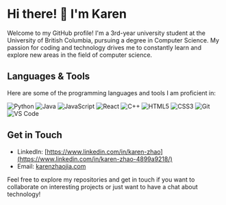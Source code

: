 # Hi there! 👋 I'm Karen



Welcome to my GitHub profile! I'm a 3rd-year university student at the University of British Columbia, pursuing a degree in Computer Science. My passion for coding and technology drives me to constantly learn and explore new areas in the field of computer science.

## Languages & Tools
Here are some of the programming languages and tools I am proficient in:

![Python](https://img.shields.io/badge/-3776AB?style=for-the-badge&logo=python&logoColor=white)
![Java](https://img.shields.io/badge/-007396?style=for-the-badge&logo=java&logoColor=white)
![JavaScript](https://img.shields.io/badge/-F7DF1E?style=for-the-badge&logo=javascript&logoColor=black)
![React](https://img.shields.io/badge/-20232A?style=for-the-badge&logo=react&logoColor=61DAFB)
![C++](https://img.shields.io/badge/-00599C?style=for-the-badge&logo=cplusplus&logoColor=white)
![HTML5](https://img.shields.io/badge/-E34F26?style=for-the-badge&logo=html5&logoColor=white)
![CSS3](https://img.shields.io/badge/-1572B6?style=for-the-badge&logo=css3&logoColor=white)
![Git](https://img.shields.io/badge/-F05032?style=for-the-badge&logo=git&logoColor=white)
![VS Code](https://img.shields.io/badge/-007ACC?style=for-the-badge&logo=visual-studio-code&logoColor=white)


## Get in Touch
- LinkedIn: [https://www.linkedin.com/in/karen-zhao](https://www.linkedin.com/in/karen-zhao-4899a9218/)
- Email: [karenzhaojia.com](mailto:karenzhaojia.com)

Feel free to explore my repositories and get in touch if you want to collaborate on interesting projects or just want to have a chat about technology!
